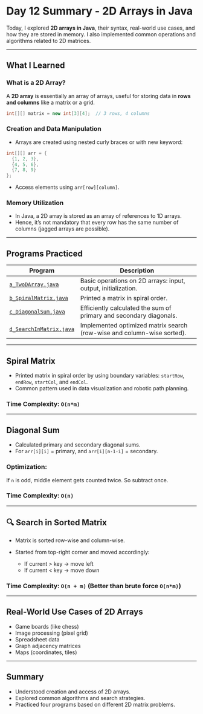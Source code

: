 # Day 12 Summary - 2D Arrays in Java

Today, I explored **2D arrays in Java**, their syntax, real-world use cases, and how they are stored in memory. I also implemented common operations and algorithms related to 2D matrices.

---

## What I Learned

### What is a 2D Array?
A **2D array** is essentially an array of arrays, useful for storing data in **rows and columns** like a matrix or a grid.

```java
int[][] matrix = new int[3][4];  // 3 rows, 4 columns
```

### Creation and Data Manipulation

* Arrays are created using nested curly braces or with new keyword:

```java
int[][] arr = {
  {1, 2, 3},
  {4, 5, 6},
  {7, 8, 9}
};
```

* Access elements using `arr[row][column]`.

### Memory Utilization

* In Java, a 2D array is stored as an array of references to 1D arrays.
* Hence, it’s not mandatory that every row has the same number of columns (jagged arrays are possible).

---

## Programs Practiced

| Program                 | Description                                                            |
| ----------------------- | ---------------------------------------------------------------------- |
| [`a_TwoDArray.java`](./a_TwoDArray.java)      | Basic operations on 2D arrays: input, output, initialization.          |
| [`b_SpiralMatrix.java`](./b_SpiralMatrix.java)   | Printed a matrix in spiral order.                                      |
| [`c_DiagonalSum.java`](./c_DiagonalSum.java)    | Efficiently calculated the sum of primary and secondary diagonals.     |
| [`d_SearchInMatrix.java`](./d_SearchInMatrix.java) | Implemented optimized matrix search (row-wise and column-wise sorted). |

---

## Spiral Matrix

* Printed matrix in spiral order by using boundary variables: `startRow`, `endRow`, `startCol`, and `endCol`.
* Common pattern used in data visualization and robotic path planning.

### Time Complexity: `O(n*m)`

---

## Diagonal Sum

* Calculated primary and secondary diagonal sums.
* For `arr[i][i]` = primary, and `arr[i][n-1-i]` = secondary.

### Optimization:

If `n` is odd, middle element gets counted twice. So subtract once.

### Time Complexity: `O(n)`

---

## 🔍 Search in Sorted Matrix

* Matrix is sorted row-wise and column-wise.
* Started from top-right corner and moved accordingly:

  * If current > key → move left
  * If current < key → move down

### Time Complexity: `O(n + m)` (Better than brute force `O(n*m)`)

---

## Real-World Use Cases of 2D Arrays

* Game boards (like chess)
* Image processing (pixel grid)
* Spreadsheet data
* Graph adjacency matrices
* Maps (coordinates, tiles)

---

## Summary

* Understood creation and access of 2D arrays.
* Explored common algorithms and search strategies.
* Practiced four programs based on different 2D matrix problems.


